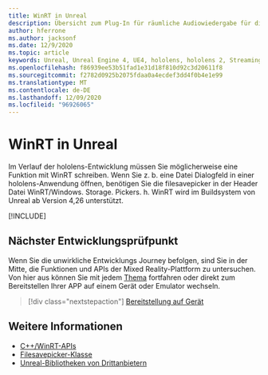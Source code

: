 ```yaml
---
title: WinRT in Unreal
description: Übersicht zum Plug-In für räumliche Audiowiedergabe für die Unreal Engine.
author: hferrone
ms.author: jacksonf
ms.date: 12/9/2020
ms.topic: article
keywords: Unreal, Unreal Engine 4, UE4, hololens, hololens 2, Streaming, Remoting, Mixed Reality, Development, Getting Started, Features, New Project, Emulator, Documentation, Guides, Features, holograms, Game Development, Mixed Reality Headset, Windows Mixed Reality Headset, Virtual Reality Headset, WinRT, dll
ms.openlocfilehash: f86939ee53b51fad1e31d18f810d92c3d20611f8
ms.sourcegitcommit: f2782d0925b2075fdaa0a4ecdef3dd4f0b4e1e99
ms.translationtype: MT
ms.contentlocale: de-DE
ms.lasthandoff: 12/09/2020
ms.locfileid: "96926065"
---
```

# <a name="winrt-in-unreal"></a>WinRT in Unreal

Im Verlauf der hololens-Entwicklung müssen Sie möglicherweise eine Funktion mit WinRT schreiben. Wenn Sie z. b. eine Datei Dialogfeld in einer hololens-Anwendung öffnen, benötigen Sie die filesavepicker in der Header Datei WinRT/Windows. Storage. Pickers. h. WinRT wird im Buildsystem von Unreal ab Version 4,26 unterstützt.

[!INCLUDE[](includes/tabs-winRT.md)]

## <a name="next-development-checkpoint"></a>Nächster Entwicklungsprüfpunkt

Wenn Sie die unwirkliche Entwicklungs Journey befolgen, sind Sie in der Mitte, die Funktionen und APIs der Mixed Reality-Plattform zu untersuchen. Von hier aus können Sie mit jedem [Thema](unreal-development-overview.md#3-platform-capabilities-and-apis) fortfahren oder direkt zum Bereitstellen Ihrer APP auf einem Gerät oder Emulator wechseln.

> [!div class="nextstepaction"]
> [Bereitstellung auf Gerät](unreal-deploying.md)

## <a name="see-also"></a>Weitere Informationen
* [C++/WinRT-APIs](https://docs.microsoft.com/windows/uwp/cpp-and-winrt-apis/)
* [Filesavepicker-Klasse](https://docs.microsoft.com/uwp/api/Windows.Storage.Pickers.FileSavePicker) 
* [Unreal-Bibliotheken von Drittanbietern](https://docs.unrealengine.com/Programming/BuildTools/UnrealBuildTool/ThirdPartyLibraries/index.html) 
